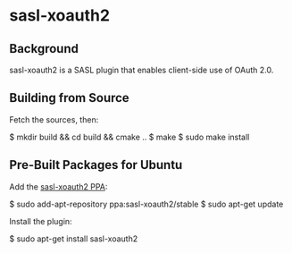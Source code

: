 # sasl-xoauth2

## Background

sasl-xoauth2 is a SASL plugin that enables client-side use of OAuth 2.0.

## Building from Source

Fetch the sources, then:

$ mkdir build && cd build && cmake ..
$ make
$ sudo make install

## Pre-Built Packages for Ubuntu

Add the [sasl-xoauth2 PPA](https://launchpad.net/~sasl-xoauth2/+archive/ubuntu/stable):

$ sudo add-apt-repository ppa:sasl-xoauth2/stable
$ sudo apt-get update

Install the plugin:

$ sudo apt-get install sasl-xoauth2
